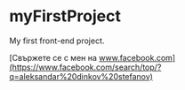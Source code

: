 # myFirstProject
My first front-end project.

[Свържете се с мен на www.facebook.com](https://www.facebook.com/search/top/?q=aleksandar%20dinkov%20stefanov)
